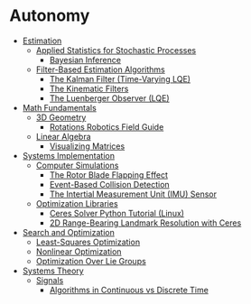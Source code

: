 # Autonomy

- [Estimation](./Estimation/Estimation.md)
  - [Applied Statistics for Stochastic Processes](./Estimation/Applied_Statistics_for_Stochastic_Processes/Applied_Statistics_for_Stochastic_Processes.md)
    - [Bayesian Inference](./Estimation/Applied_Statistics_for_Stochastic_Processes/Bayesian_Inference.md)
  - [Filter-Based Estimation Algorithms](./Estimation/Filter-Based_Estimation_Algorithms/Filter-Based_Estimation_Algorithms.md)
    - [The Kalman Filter (Time-Varying LQE)](./Estimation/Filter-Based_Estimation_Algorithms/The_Kalman_Filter_(Time-Varying_LQE).md)
    - [The Kinematic Filters](./Estimation/Filter-Based_Estimation_Algorithms/The_Kinematic_Filters.md)
    - [The Luenberger Observer (LQE)](./Estimation/Filter-Based_Estimation_Algorithms/The_Luenberger_Observer_(LQE).md)
- [Math Fundamentals](./Math_Fundamentals/Math_Fundamentals.md)
  - [3D Geometry](./Math_Fundamentals/3D_Geometry/3D_Geometry.md)
    - [Rotations Robotics Field Guide](./Math_Fundamentals/3D_Geometry/Rotations_Robotics_Field_Guide.md)
  - [Linear Algebra](./Math_Fundamentals/Linear_Algebra/Linear_Algebra.md)
    - [Visualizing Matrices](./Math_Fundamentals/Linear_Algebra/Visualizing_Matrices.md)
- [Systems Implementation](./Systems_Implementation/Systems_Implementation.md)
  - [Computer Simulations](./Systems_Implementation/Computer_Simulations/Computer_Simulations.md)
    - [The Rotor Blade Flapping Effect](./Systems_Implementation/Computer_Simulations/The_Rotor_Blade_Flapping_Effect.md)
    - [Event-Based Collision Detection](./Systems_Implementation/Computer_Simulations/Event-Based_Collision_Detection.md)
    - [The Intertial Measurement Unit (IMU) Sensor](./Systems_Implementation/Computer_Simulations/The_Intertial_Measurement_Unit_(IMU)_Sensor.md)
  - [Optimization Libraries](./Systems_Implementation/Optimization_Libraries/Optimization_Libraries.md)
    - [Ceres Solver Python Tutorial (Linux)](./Systems_Implementation/Optimization_Libraries/Ceres_Solver_Python_Tutorial_(Linux).md)
    - [2D Range-Bearing Landmark Resolution with Ceres](./Systems_Implementation/Optimization_Libraries/2D_Range-Bearing_Landmark_Resolution_with_Ceres.md)
- [Search and Optimization](./Search_and_Optimization/Search_and_Optimization.md)
  - [Least-Squares Optimization](./Search_and_Optimization/Least-Squares_Optimization.md)
  - [Nonlinear Optimization](./Search_and_Optimization/Nonlinear_Optimization.md)
  - [Optimization Over Lie Groups](./Search_and_Optimization/Optimization_Over_Lie_Groups.md)
- [Systems Theory](./Systems_Theory/Systems_Theory.md)
  - [Signals](./Systems_Theory/Signals/Signals.md)
    - [Algorithms in Continuous vs Discrete Time](./Systems_Theory/Signals/Algorithms_in_Continuous_vs_Discrete_Time.md)
